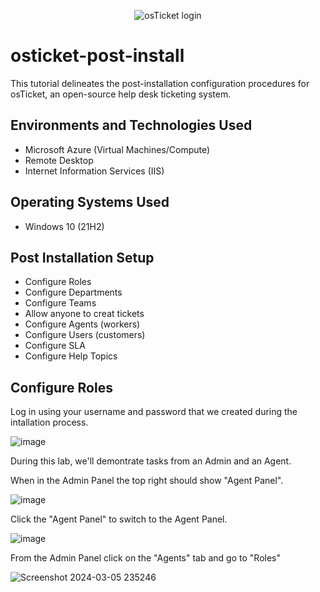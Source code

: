 <p align="center">
<img src="https://github.com/riquewill1977/osticket-post-install/assets/139101776/62d025a5-8c9a-406c-9575-31e63ba18950" alt="osTicket login"/>
</p>

<h1>osticket-post-install</h1>
This tutorial delineates the post-installation configuration procedures for osTicket, an open-source help desk ticketing system. <br />


<h2>Environments and Technologies Used</h2>

- Microsoft Azure (Virtual Machines/Compute)
- Remote Desktop
- Internet Information Services (IIS)


<h2>Operating Systems Used </h2>

- Windows 10</b> (21H2)

<h2>Post Installation Setup</h2>

- Configure Roles
- Configure Departments
- Configure Teams
- Allow anyone to creat tickets
- Configure Agents (workers)
- Configure Users (customers)
- Configure SLA
- Configure Help Topics

<h2>Configure Roles</h2>
<p>Log in using your username and password that we created during the intallation process.</p>

![image](https://github.com/riquewill1977/osticket-post-install/assets/139101776/450394b3-a761-4791-9f9a-4b97ba38ba9b)

During this lab, we'll demontrate tasks from an Admin and an Agent. 

When in the Admin Panel the top right should show "Agent Panel". 

![image](https://github.com/riquewill1977/osticket-post-install/assets/139101776/8729be88-8e50-4448-a9eb-c003bd55d7ba)

Click the "Agent Panel" to switch to the Agent Panel.

![image](https://github.com/riquewill1977/osticket-post-install/assets/139101776/8516e5bf-4eaa-40c2-bcd6-b29b69586295)

From the Admin Panel click on the "Agents" tab and go to "Roles"

![Screenshot 2024-03-05 235246](https://github.com/riquewill1977/osticket-post-install/assets/139101776/d6006cb3-c372-47dd-8e1f-5f6591214e72)




